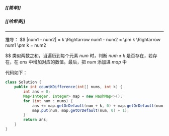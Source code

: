 ##### [[简单]]
##### [[哈希表]]
---
推导：
$$
|num1 - num2| = k \Rightarrow  num1 - num2 = \pm k \Rightarrow num1 \pm k = num2

$$
类似两数之和，当遍历到每个元素 $num$ 时，判断 $num \pm k$ 是否存在，若存在，在 $ans$ 中增加对应的数值。最后，把 $num$ 添加进 $map$ 中

代码如下：
```java
class Solution {
	public int countKDifference(int[] nums, int k) {
		int ans = 0;
		Map<Integer, Integer> map = new HashMap<>();
		for (int num : nums) {
			ans += map.getOrDefault(num + k, 0) + map.getOrDefault(num - k, 0);
			map.put(num, map.getOrDefault(num, 0) + 1);
		}
		return ans;
	}
}
```

